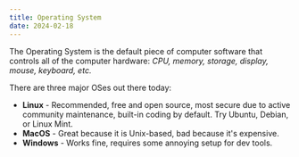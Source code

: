 ```yaml
---
title: Operating System
date: 2024-02-18
---
```

The Operating System is the default piece of computer software that controls all of the computer hardware: *CPU, memory, storage, display, mouse, keyboard, etc.*

There are three major OSes out there today:
- **Linux** - Recommended, free and open source, most secure due to active community maintenance, built-in coding by default. Try Ubuntu, Debian, or Linux Mint.
- **MacOS** - Great because it is Unix-based, bad because it's expensive.
- **Windows** - Works fine, requires some annoying setup for dev tools.
